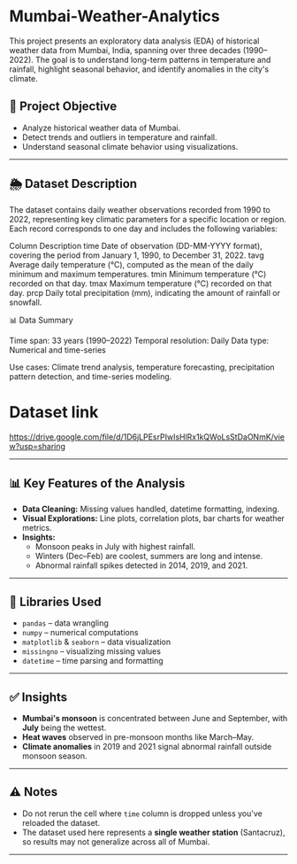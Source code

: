 # Mumbai-Weather-Analytics

This project presents an exploratory data analysis (EDA) of historical weather data from Mumbai, India, spanning over three decades (1990–2022). The goal is to understand long-term patterns in temperature and rainfall, highlight seasonal behavior, and identify anomalies in the city's climate.

## 📌 Project Objective

- Analyze historical weather data of Mumbai.
- Detect trends and outliers in temperature and rainfall.
- Understand seasonal climate behavior using visualizations.

---

## 🌦️ Dataset Description

The dataset contains daily weather observations recorded from 1990 to 2022, representing key climatic parameters for a specific location or region. Each record corresponds to one day and includes the following variables:

Column	Description
time	Date of observation (DD-MM-YYYY format), covering the period from January 1, 1990, to December 31, 2022.
tavg	Average daily temperature (°C), computed as the mean of the daily minimum and maximum temperatures.
tmin	Minimum temperature (°C) recorded on that day.
tmax	Maximum temperature (°C) recorded on that day.
prcp	Daily total precipitation (mm), indicating the amount of rainfall or snowfall.

📊 Data Summary

Time span: 33 years (1990–2022)
Temporal resolution: Daily
Data type: Numerical and time-series

Use cases: Climate trend analysis, temperature forecasting, precipitation pattern detection, and time-series modeling.

# Dataset link
https://drive.google.com/file/d/1D6jLPEsrPIwIsHlRx1kQWoLsStDaONmK/view?usp=sharing

---

## 📊 Key Features of the Analysis

- **Data Cleaning:** Missing values handled, datetime formatting, indexing.
- **Visual Explorations:** Line plots, correlation plots, bar charts for weather metrics.
- **Insights:** 
  - Monsoon peaks in July with highest rainfall.
  - Winters (Dec–Feb) are coolest, summers are long and intense.
  - Abnormal rainfall spikes detected in 2014, 2019, and 2021.

---

## 🧪 Libraries Used

- `pandas` – data wrangling  
- `numpy` – numerical computations  
- `matplotlib` & `seaborn` – data visualization  
- `missingno` – visualizing missing values  
- `datetime` – time parsing and formatting

---


## ✅ Insights

* **Mumbai's monsoon** is concentrated between June and September, with **July** being the wettest.
* **Heat waves** observed in pre-monsoon months like March–May.
* **Climate anomalies** in 2019 and 2021 signal abnormal rainfall outside monsoon season.

---

## ⚠️ Notes

* Do not rerun the cell where `time` column is dropped unless you've reloaded the dataset.
* The dataset used here represents a **single weather station** (Santacruz), so results may not generalize across all of Mumbai.

---
